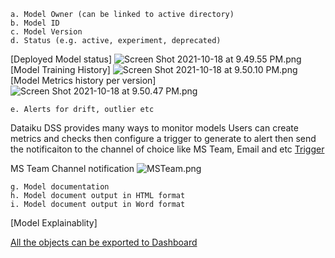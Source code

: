 ```
a. Model Owner (can be linked to active directory)
b. Model ID
c. Model Version
d. Status (e.g. active, experiment, deprecated)
```
[Deployed Model status]
![Screen Shot 2021-10-18 at 9.49.55 PM.png](CbVt1Sx6u2VU)
[Model Training History]
![Screen Shot 2021-10-18 at 9.50.10 PM.png](RuDhZYrhe3Ez)
[Model Metrics history per version]
![Screen Shot 2021-10-18 at 9.50.47 PM.png](MBino45iuJsY)
```
e. Alerts for drift, outlier etc
```
Dataiku DSS provides many ways to monitor models 
Users can create metrics and checks then configure a trigger to generate to alert then send the notificaiton to the channel of choice like MS Team, Email and etc
[Trigger](https://design01.demoapac.ai/projects/OCBETAMODELDOCUMENTATION/scenarios/Model_Drift_Monitoring/settings)

MS Team Channel notification
![MSTeam.png](0GiIaIG5h2As)

```
g. Model documentation
h. Model document output in HTML format
i. Model document output in Word format
```
[Model Explainablity]

[All the objects can be exported to Dashboard](https://design01.demoapac.ai/projects/OCBETAMODELDOCUMENTATION/dashboards/D1wS8j5_oc-beta-model-documentations-default-dashboard/view/mf14BWz)
